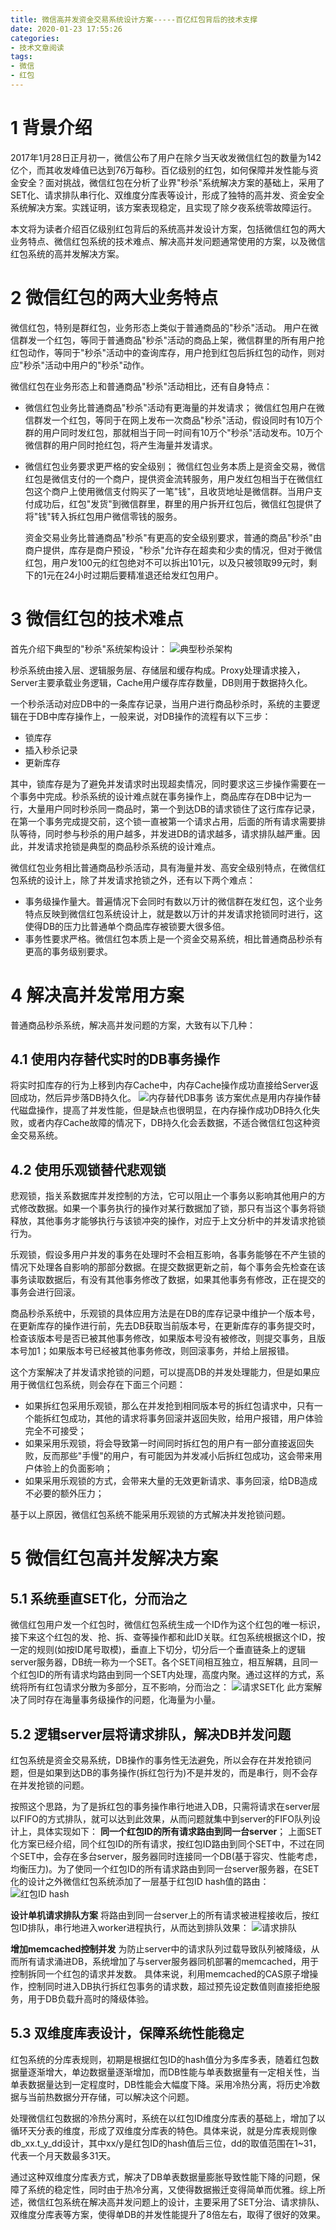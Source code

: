 ```yaml
---
title: 微信高并发资金交易系统设计方案-----百亿红包背后的技术支撑
date: 2020-01-23 17:55:26
categories:
- 技术文章阅读
tags:
- 微信
- 红包
---
```


# 1 背景介绍
2017年1月28日正月初一，微信公布了用户在除夕当天收发微信红包的数量为142亿个，而其收发峰值已达到76万每秒。百亿级别的红包，如何保障并发性能与资金安全？面对挑战，微信红包在分析了业界"秒杀"系统解决方案的基础上，采用了SET化、请求排队串行化、双维度分库表等设计，形成了独特的高并发、资金安全系统解决方案。实践证明，该方案表现稳定，且实现了除夕夜系统零故障运行。

本文将为读者介绍百亿级别红包背后的系统高并发设计方案，包括微信红包的两大业务特点、微信红包系统的技术难点、解决高并发问题通常使用的方案，以及微信红包系统的高并发解决方案。

# 2 微信红包的两大业务特点
微信红包，特别是群红包，业务形态上类似于普通商品的"秒杀"活动。
用户在微信群发一个红包，等同于普通商品"秒杀"活动的商品上架，微信群里的所有用户抢红包动作，等同于"秒杀"活动中的查询库存，用户抢到红包后拆红包的动作，则对应"秒杀"活动中用户的"秒杀"动作。

微信红包在业务形态上和普通商品"秒杀"活动相比，还有自身特点：
* 微信红包业务比普通商品"秒杀"活动有更海量的并发请求；
  微信红包用户在微信群发一个红包，等同于在网上发布一次商品"秒杀"活动，假设同时有10万个群的用户同时发红包，那就相当于同一时间有10万个"秒杀"活动发布。10万个微信群的用户同时抢红包，将产生海量并发请求。

* 微信红包业务要求更严格的安全级别；
  微信红包业务本质上是资金交易，微信红包是微信支付的一个商户，提供资金流转服务，用户发红包相当于在微信红包这个商户上使用微信支付购买了一笔"钱"，且收货地址是微信群。当用户支付成功后，红包"发货"到微信群里，群里的用户拆开红包后，微信红包提供了将"钱"转入拆红包用户微信零钱的服务。

  资金交易业务比普通商品"秒杀"有更高的安全级别要求，普通的商品"秒杀"由商户提供，库存是商户预设，"秒杀"允许存在超卖和少卖的情况，但对于微信红包，用户发100元的红包绝对不可以拆出101元，以及只被领取99元时，剩下的1元在24小时过期后要精准退还给发红包用户。

# 3 微信红包的技术难点
首先介绍下典型的"秒杀"系统架构设计：
  ![典型秒杀架构](/pic/tech2_wx_redpacket1.png)

秒杀系统由接入层、逻辑服务层、存储层和缓存构成。Proxy处理请求接入，Server主要承载业务逻辑，Cache用户缓存库存数量，DB则用于数据持久化。

一个秒杀活动对应DB中的一条库存记录，当用户进行商品秒杀时，系统的主要逻辑在于DB中库存操作上，一般来说，对DB操作的流程有以下三步：
* 锁库存
* 插入秒杀记录
* 更新库存

其中，锁库存是为了避免并发请求时出现超卖情况，同时要求这三步操作需要在一个事务中完成。秒杀系统的设计难点就在事务操作上，商品库存在DB中记为一行，大量用户同时秒杀同一商品时，第一个到达DB的请求锁住了这行库存记录，在第一个事务完成提交前，这个锁一直被第一个请求占用，后面的所有请求需要排队等待，同时参与秒杀的用户越多，并发进DB的请求越多，请求排队越严重。因此，并发请求抢锁是典型的商品秒杀系统的设计难点。

微信红包业务相比普通商品秒杀活动，具有海量并发、高安全级别特点，在微信红包系统的设计上，除了并发请求抢锁之外，还有以下两个难点：
* 事务级操作量大。普遍情况下会同时有数以万计的微信群在发红包，这个业务特点反映到微信红包系统设计上，就是数以万计的并发请求抢锁同时进行，这使得DB的压力比普通单个商品库存被锁要大很多倍。
* 事务性要求严格。微信红包本质上是一个资金交易系统，相比普通商品秒杀有更高的事务级别要求。

# 4 解决高并发常用方案
普通商品秒杀系统，解决高并发问题的方案，大致有以下几种：
## 4.1 使用内存替代实时的DB事务操作
将实时扣库存的行为上移到内存Cache中，内存Cache操作成功直接给Server返回成功，然后异步落DB持久化。
  ![内存替代DB事务](/pic/tech2_wx_redpacket2.png)
该方案优点是用内存操作替代磁盘操作，提高了并发性能，但是缺点也很明显，在内存操作成功DB持久化失败，或者内存Cache故障的情况下，DB持久化会丢数据，不适合微信红包这种资金交易系统。

## 4.2 使用乐观锁替代悲观锁
悲观锁，指关系数据库并发控制的方法，它可以阻止一个事务以影响其他用户的方式修改数据。如果一个事务执行的操作对某行数据加了锁，那只有当这个事务将锁释放，其他事务才能够执行与该锁冲突的操作，对应于上文分析中的并发请求抢锁行为。

乐观锁，假设多用户并发的事务在处理时不会相互影响，各事务能够在不产生锁的情况下处理各自影响的那部分数据。在提交数据更新之前，每个事务会先检查在该事务读取数据后，有没有其他事务修改了数据，如果其他事务有修改，正在提交的事务会进行回滚。

商品秒杀系统中，乐观锁的具体应用方法是在DB的库存记录中维护一个版本号，在更新库存的操作进行前，先去DB获取当前版本号，在更新库存的事务提交时，检查该版本号是否已被其他事务修改，如果版本号没有被修改，则提交事务，且版本号加1；如果版本号已经被其他事务修改，则回滚事务，并给上层报错。

这个方案解决了并发请求抢锁的问题，可以提高DB的并发处理能力，但是如果应用于微信红包系统，则会存在下面三个问题：
* 如果拆红包采用乐观锁，那么在并发抢到相同版本号的拆红包请求中，只有一个能拆红包成功，其他的请求将事务回滚并返回失败，给用户报错，用户体验完全不可接受；
* 如果采用乐观锁，将会导致第一时间同时拆红包的用户有一部分直接返回失败，反而那些"手慢"的用户，有可能因为并发减小后拆红包成功，这会带来用户体验上的负面影响；
* 如果采用乐观锁的方式，会带来大量的无效更新请求、事务回滚，给DB造成不必要的额外压力；

基于以上原因，微信红包系统不能采用乐观锁的方式解决并发抢锁问题。

# 5 微信红包高并发解决方案
## 5.1 系统垂直SET化，分而治之
微信红包用户发一个红包时，微信红包系统生成一个ID作为这个红包的唯一标识，接下来这个红包的发、抢、拆、查等操作都和此ID关联。红包系统根据这个ID，按一定的规则(如按ID尾号取模)，垂直上下切分，切分后一个垂直链条上的逻辑server服务器，DB统一称为一个SET。各个SET间相互独立，相互解耦，且同一个红包ID的所有请求均路由到同一个SET内处理，高度内聚。通过这样的方式，系统将所有红包请求分散为多部分，互不影响，分而治之：
  ![请求SET化](/pic/tech2_wx_redpacket3.png)
此方案解决了同时存在海量事务级操作的问题，化海量为小量。

## 5.2 逻辑server层将请求排队，解决DB并发问题
红包系统是资金交易系统，DB操作的事务性无法避免，所以会存在并发抢锁问题，但是如果到达DB的事务操作(拆红包行为)不是并发的，而是串行，则不会存在并发抢锁的问题。

按照这个思路，为了是拆红包的事务操作串行地进入DB，只需将请求在server层以FIFO的方式排队，就可以达到此效果，从而问题就集中到server的FIFO队列设计上，具体实现如下：
**同一个红包ID的所有请求路由到同一台server**；
上面SET化方案已经介绍，同个红包ID的所有请求，按红包ID路由到同个SET中，不过在同个SET中，会存在多台server，服务器同时连接同一个DB(基于容灾、性能考虑，均衡压力)。为了使同一个红包ID的所有请求路由到同一台server服务器，在SET化的设计之外微信红包系统添加了一层基于红包ID hash值的路由：
  ![红包ID hash](/pic/tech2_wx_redpacket4.png)

**设计单机请求排队方案**
将路由到同一台server上的所有请求被进程接收后，按红包ID排队，串行地进入worker进程执行，从而达到排队效果：
  ![请求排队](/pic/tech2_wx_redpacket5.png)

**增加memcached控制并发**
为防止server中的请求队列过载导致队列被降级，从而所有请求涌进DB，系统增加了与server服务器同机部署的memcached，用于控制拆同一个红包的请求并发数。
具体来说，利用memcached的CAS原子增操作，控制同时进入DB执行拆红包事务的请求数，超过预先设定数值则直接拒绝服务，用于DB负载升高时的降级体验。

## 5.3 双维度库表设计，保障系统性能稳定
红包系统的分库表规则，初期是根据红包ID的hash值分为多库多表，随着红包数据量逐渐增大，单边数据量逐渐增加，而DB性能与单表数据量有一定相关性，当单表数据量达到一定程度时，DB性能会大幅度下降。采用冷热分离，将历史冷数据与当前热数据分开存储，可以解决这个问题。

处理微信红包数据的冷热分离时，系统在以红包ID维度分库表的基础上，增加了以循环天分表的维度，形成了双维度分库表的特色。具体来说，就是分库表规则像db_xx.t_y_dd设计，其中xx/y是红包ID的hash值后三位，dd的取值范围在1~31，代表一个月天数最多31天。

通过这种双维度分库表方式，解决了DB单表数据量膨胀导致性能下降的问题，保障了系统的稳定性，同时由于热冷分离，又使得数据搬迁变得简单而优雅。综上所述，微信红包系统在解决高并发问题上的设计，主要采用了SET分治、请求排队、双维度分库表等方案，使得单DB的并发性能提升了8倍左右，取得了很好的效果。